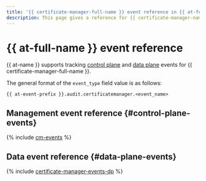 ```yaml
---
title: '{{ certificate-manager-full-name }} event reference in {{ at-full-name }}'
description: This page gives a reference for {{ certificate-manager-name }} events tracked in {{ at-name }}.
---
```


# {{ at-full-name }} event reference

{{ at-name }} supports tracking [control plane](../audit-trails/concepts/format.md) and [data plane](../audit-trails/concepts/format-data-plane.md) events for {{ certificate-manager-full-name }}.

The general format of the `event_type` field value is as follows:

```text
{{ at-event-prefix }}.audit.certificatemanager.<event_name>
```

## Management event reference {#control-plane-events}

{% include [cm-events](../_includes/audit-trails/events/cm-events.md) %}

## Data event reference {#data-plane-events}

{% include [certificate-manager-events-dp](../_includes/audit-trails/events/certificate-manager-events-dp.md) %}
